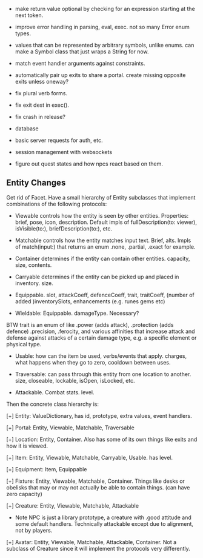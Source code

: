 - make return value optional by checking for an expression starting at the next token.

- improve error handling in parsing, eval, exec. not so many Error enum types.

- values that can be represented by arbitrary symbols, unlike enums. can make a Symbol class
  that just wraps a String for now.
  
- match event handler arguments against constraints.

- automatically pair up exits to share a portal. create missing opposite exits unless oneway?

- fix plural verb forms.

- fix exit dest in exec().

- fix crash in release?

- database

- basic server requests for auth, etc.

- session management with websockets

- figure out quest states and how npcs react based on them.

## Entity Changes

Get rid of Facet. Have a small hierarchy of Entity subclasses that implement
combinations of the following protocols:

- Viewable controls how the entity is seen by other entities. Properties: brief, pose, icon, description. Default impls of fullDescription(to: viewer), isVisible(to:), briefDescription(to:), etc.

- Matchable controls how the entity matches input text. Brief, alts. Impls of match(input:) that returns an enum .none, .partial, .exact for example.

- Container determines if the entity can contain other entities. capacity, size, contents.

- Carryable determines if the entity can be picked up and placed in inventory. size.

- Equippable. slot, attackCoeff, defenceCoeff, trait, traitCoeff, (number of added )inventorySlots, enhancements (e.g. runes gems etc)

- Wieldable: Equippable. damageType. Necessary?

BTW trait is an enum of like .power (adds attack), .protection (adds defence) .precision, .ferocity, and various affinities that increase attack and defense against attacks of a certain damage type, e.g. a specific element or physical type.

- Usable: how can the item be used, verbs/events that apply. charges, what happens when they go to zero, cooldown between uses.

- Traversable: can pass through this entity from one location to another. size, closeable, lockable, isOpen, isLocked, etc.

- Attackable. Combat stats. level.

Then the concrete class hierarchy is:

[+] Entity: ValueDictionary, has id, prototype, extra values, event handlers.

[+] Portal: Entity, Viewable, Matchable, Traversable

[+] Location: Entity, Container. Also has some of its own things like exits and how it is viewed.

[+] Item: Entity, Viewable, Matchable, Carryable, Usable. has level.

[+] Equipment: Item, Equippable

[+] Fixture: Entity, Viewable, Matchable, Container. Things like desks or obelisks that may or may not actually be able to contain things. (can have zero capacity)

[+] Creature: Entity, Viewable, Matchable, Attackable

- Note NPC is just a library prototype, a creature with .good attitude and some default handlers. Technically attackable except due to alignment, not by players.

[+] Avatar: Entity, Viewable, Matchable, Attackable, Container. Not a subclass of Creature since it will implement the protocols very differently.

